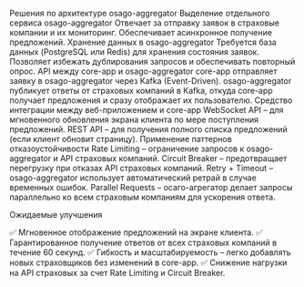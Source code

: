 Решения по архитектуре osago-aggregator
Выделение отдельного сервиса osago-aggregator
Отвечает за отправку заявок в страховые компании и их мониторинг.
Обеспечивает асинхронное получение предложений.
Хранение данных в osago-aggregator
Требуется база данных (PostgreSQL или Redis) для хранения состояния заявок.
Позволяет избежать дублирования запросов и обеспечивать повторный опрос.
API между core-app и osago-aggregator
core-app отправляет заявку в osago-aggregator через Kafka (Event-Driven).
osago-aggregator публикует ответы от страховых компаний в Kafka, откуда core-app получает предложения и сразу отображает их пользователю.
Средство интеграции между веб-приложением и core-app
WebSocket API – для мгновенного обновления экрана клиента по мере поступления предложений.
REST API – для получения полного списка предложений (если клиент обновит страницу).
Применение паттернов отказоустойчивости
Rate Limiting – ограничение запросов к osago-aggregator и API страховых компаний.
Circuit Breaker – предотвращает перегрузку при отказах API страховых компаний.
Retry + Timeout – osago-aggregator использует автоматический ретрай в случае временных ошибок.
Parallel Requests – осаго-агрегатор делает запросы параллельно ко всем страховым компаниям для ускорения ответа.

Ожидаемые улучшения

✅ Мгновенное отображение предложений на экране клиента.
✅ Гарантированное получение ответов от всех страховых компаний в течение 60 секунд.
✅ Гибкость и масштабируемость – легко добавлять новых страховщиков без изменений в core-app.
✅ Снижение нагрузки на API страховых за счет Rate Limiting и Circuit Breaker.